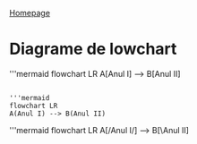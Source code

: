 









[Homepage](index.md)


# Diagrame de lowchart

'''mermaid
flowchart LR
A[Anul I] --> B[Anul II]

```

'''mermaid
flowchart LR
A(Anul I) --> B(Anul II)

```

'''mermaid
flowchart LR
A[/Anul I/] --> B[\Anul II\]
```
